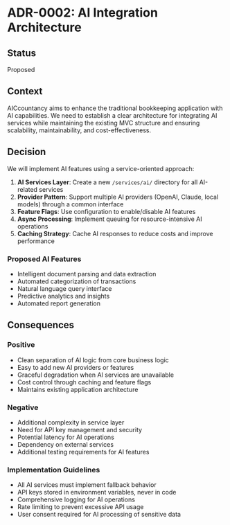 # ADR-0002: AI Integration Architecture

## Status
Proposed

## Context
AICcountancy aims to enhance the traditional bookkeeping application with AI capabilities. We need to establish a clear architecture for integrating AI services while maintaining the existing MVC structure and ensuring scalability, maintainability, and cost-effectiveness.

## Decision
We will implement AI features using a service-oriented approach:

1. **AI Services Layer**: Create a new `/services/ai/` directory for all AI-related services
2. **Provider Pattern**: Support multiple AI providers (OpenAI, Claude, local models) through a common interface
3. **Feature Flags**: Use configuration to enable/disable AI features
4. **Async Processing**: Implement queuing for resource-intensive AI operations
5. **Caching Strategy**: Cache AI responses to reduce costs and improve performance

### Proposed AI Features
- Intelligent document parsing and data extraction
- Automated categorization of transactions
- Natural language query interface
- Predictive analytics and insights
- Automated report generation

## Consequences

### Positive
- Clean separation of AI logic from core business logic
- Easy to add new AI providers or features
- Graceful degradation when AI services are unavailable
- Cost control through caching and feature flags
- Maintains existing application architecture

### Negative
- Additional complexity in service layer
- Need for API key management and security
- Potential latency for AI operations
- Dependency on external services
- Additional testing requirements for AI features

### Implementation Guidelines
- All AI services must implement fallback behavior
- API keys stored in environment variables, never in code
- Comprehensive logging for AI operations
- Rate limiting to prevent excessive API usage
- User consent required for AI processing of sensitive data